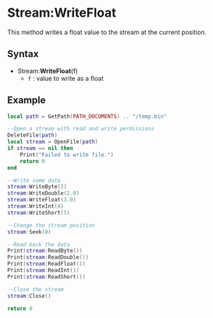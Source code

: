 # Stream:WriteFloat #
This method writes a float value to the stream at the current position.

## Syntax ##
- Stream:**WriteFloat**(f)
  - `f` : value to write as a float

## Example

```lua
local path = GetPath(PATH_DOCUMENTS) .. "/temp.bin"

--Open a stream with read and write permissions
DeleteFile(path)
local stream = OpenFile(path)
if stream == nil then
    Print("Failed to write file.")
    return 0
end

--Write some data
stream:WriteByte(1)
stream:WriteDouble(2.0)
stream:WriteFloat(3.0)
stream:WriteInt(4)
stream:WriteShort(5)

--Change the stream position
stream:Seek(0)

--Read back the data
Print(stream:ReadByte())
Print(stream:ReadDouble())
Print(stream:ReadFloat())
Print(stream:ReadInt())
Print(stream:ReadShort())

--Close the stream
stream:Close()

return 0
```